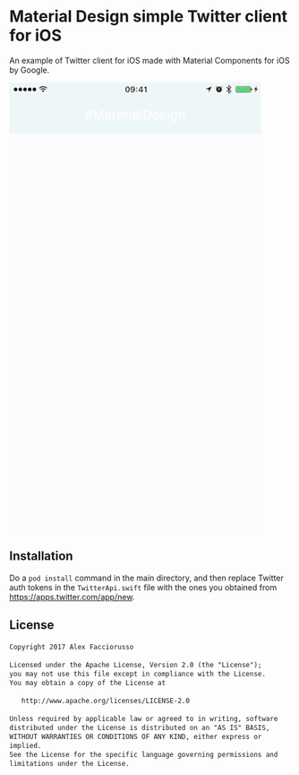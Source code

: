 # Material Design simple Twitter client for iOS

An example of Twitter client for iOS made with Material Components for iOS by Google.

![Screencast](https://github.com/alexfacciorusso/MaterialTwitterClient/raw/master/screencast.gif)

## Installation
Do a `pod install` command in the main directory, and then replace Twitter auth tokens in the `TwitterApi.swift` file with the ones you obtained from https://apps.twitter.com/app/new.

## License
```
Copyright 2017 Alex Facciorusso

Licensed under the Apache License, Version 2.0 (the "License");
you may not use this file except in compliance with the License.
You may obtain a copy of the License at

   http://www.apache.org/licenses/LICENSE-2.0

Unless required by applicable law or agreed to in writing, software
distributed under the License is distributed on an "AS IS" BASIS,
WITHOUT WARRANTIES OR CONDITIONS OF ANY KIND, either express or implied.
See the License for the specific language governing permissions and
limitations under the License.
```
